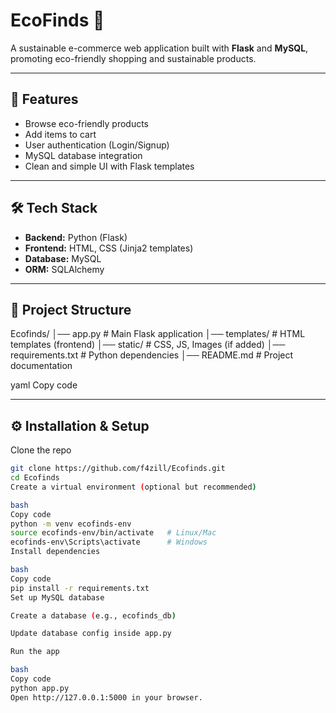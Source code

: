 # EcoFinds 🌱  
A sustainable e-commerce web application built with **Flask** and **MySQL**, promoting eco-friendly shopping and sustainable products.

---

## 🚀 Features
- Browse eco-friendly products
- Add items to cart
- User authentication (Login/Signup)
- MySQL database integration
- Clean and simple UI with Flask templates

---

## 🛠️ Tech Stack
- **Backend:** Python (Flask)
- **Frontend:** HTML, CSS (Jinja2 templates)
- **Database:** MySQL
- **ORM:** SQLAlchemy

---

## 📂 Project Structure
Ecofinds/
│── app.py # Main Flask application
│── templates/ # HTML templates (frontend)
│── static/ # CSS, JS, Images (if added)
│── requirements.txt # Python dependencies
│── README.md # Project documentation

yaml
Copy code

---

## ⚙️ Installation & Setup

Clone the repo
   ```bash
   git clone https://github.com/f4zill/Ecofinds.git
   cd Ecofinds
Create a virtual environment (optional but recommended)

bash
Copy code
python -m venv ecofinds-env
source ecofinds-env/bin/activate   # Linux/Mac
ecofinds-env\Scripts\activate      # Windows
Install dependencies

bash
Copy code
pip install -r requirements.txt
Set up MySQL database

Create a database (e.g., ecofinds_db)

Update database config inside app.py

Run the app

bash
Copy code
python app.py
Open http://127.0.0.1:5000 in your browser.
